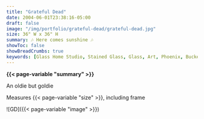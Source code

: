 ```yaml
---
title: "Grateful Dead"
date: 2004-06-01T23:38:16-05:00
draft: false
image: "/img/portfolio/grateful-dead/grateful-dead.jpg"
size: 36" W x 36" H
summary: 🎶 Here comes sunshine 🎶
showToc: false
showBreadCrumbs: true
keywords: [Glass Home Studio, Stained Glass, Glass, Art, Phoenix, Buckeye, Grateful Dead, Skull and Roses]
---
```

**{{< page-variable "summary" >}}**

An oldie but goldie

Measures {{< page-variable "size" >}}, including frame

![GD]({{< page-variable "image" >}})
